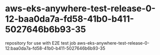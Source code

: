 # aws-eks-anywhere-test-release-0-12-baa0da7a-fd58-41b0-b411-5027646b6b93-35
repository for use with E2E test job aws-eks-anywhere-test-release-0-12:baa0da7a-fd58-41b0-b411-5027646b6b93-35
